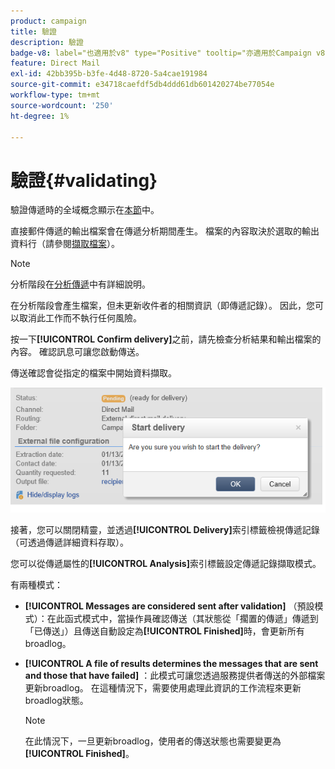 ```yaml
---
product: campaign
title: 驗證
description: 驗證
badge-v8: label="也適用於v8" type="Positive" tooltip="亦適用於Campaign v8"
feature: Direct Mail
exl-id: 42bb395b-b3fe-4d48-8720-5a4cae191984
source-git-commit: e34718caefdf5db4ddd61db601420274be77054e
workflow-type: tm+mt
source-wordcount: '250'
ht-degree: 1%

---
```


# 驗證{#validating}



驗證傳遞時的全域概念顯示在[本節](steps-validating-the-delivery.md)中。

直接郵件傳遞的輸出檔案會在傳遞分析期間產生。 檔案的內容取決於選取的輸出資料行（請參閱[擷取檔案](defining-the-direct-mail-content.md#extraction-file)）。

>[!NOTE]
>
>分析階段在[分析傳遞](steps-validating-the-delivery.md#analyzing-the-delivery)中有詳細說明。

在分析階段會產生檔案，但未更新收件者的相關資訊（即傳遞記錄）。 因此，您可以取消此工作而不執行任何風險。

按一下&#x200B;**[!UICONTROL Confirm delivery]**&#x200B;之前，請先檢查分析結果和輸出檔案的內容。 確認訊息可讓您啟動傳送。

傳送確認會從指定的檔案中開始資料擷取。

![](assets/s_ncs_user_postal_del_send_confirm_postal.png)

接著，您可以關閉精靈，並透過&#x200B;**[!UICONTROL Delivery]**&#x200B;索引標籤檢視傳遞記錄（可透過傳遞詳細資料存取）。

您可以從傳遞屬性的&#x200B;**[!UICONTROL Analysis]**&#x200B;索引標籤設定傳遞記錄擷取模式。

有兩種模式：

* **[!UICONTROL Messages are considered sent after validation]** （預設模式）：在此函式模式中，當操作員確認傳送（其狀態從「擱置的傳遞」傳遞到「已傳送」）且傳送自動設定為&#x200B;**[!UICONTROL Finished]**&#x200B;時，會更新所有broadlog。
* **[!UICONTROL A file of results determines the messages that are sent and those that have failed]** ：此模式可讓您透過服務提供者傳送的外部檔案更新broadlog。 在這種情況下，需要使用處理此資訊的工作流程來更新broadlog狀態。

  >[!NOTE]
  >
  >在此情況下，一旦更新broadlog，使用者的傳送狀態也需要變更為&#x200B;**[!UICONTROL Finished]**。
